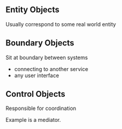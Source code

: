 
## Entity Objects

Usually correspond to some real world entity


## Boundary Objects

Sit at boundary between systems

- connecting to another service
- any user interface

## Control Objects

Responsible for coordination

Example is a mediator.